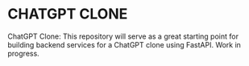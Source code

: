# CHATGPT CLONE

ChatGPT Clone: This repository will serve as a great starting point for building backend services for a ChatGPT clone using FastAPI. Work in progress.
